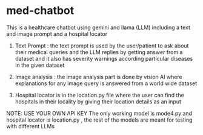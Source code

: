 # med-chatbot
This is a healthcare chatbot using gemini and llama (LLM) including a text and image prompt and a hospital locator 

1. Text Prompt : the text prompt is used by the user/patient to ask about their medical queries and the LLM replies by getting answer from a dataset and it also has severity warnings according particular diseases in the given dataset

2. Image analysis : the image analysis part is done by vision AI where explanations for any image query is answered from a world wide dataset

3. Hospital locator is in the location.py file where the user can find the hospitals in their locality by giving their location details as an input

NOTE: USE YOUR OWN API KEY 
The only working model is mode4.py and hospital locator is location.py , the rest of the models are meant for testing with different LLMs
